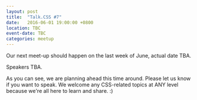 ```yaml
---
layout: post
title:  "Talk.CSS #7"
date:   2016-06-01 19:00:00 +0800
location: TBC
event-date: TBC
categories: meetup
---
```


Our next meet-up should happen on the last week of June, actual date TBA.

Speakers TBA.

As you can see, we are planning ahead this time around. Please let us know if you want to speak. We welcome any CSS-related topics at ANY level because we're all here to learn and share. :)

